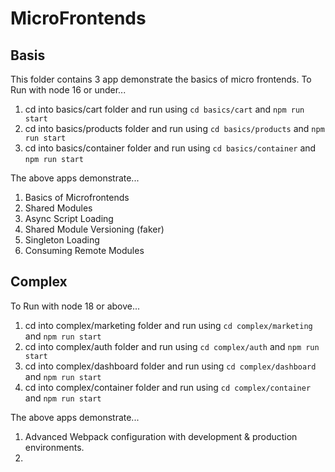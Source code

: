 # MicroFrontends

## Basis

This folder contains 3 app demonstrate the basics of micro frontends.
To Run with node 16 or under...

1. cd into basics/cart folder and run using `cd basics/cart` and `npm run start`
2. cd into basics/products folder and run using `cd basics/products` and `npm run start`
3. cd into basics/container folder and run using `cd basics/container` and `npm run start`

The above apps demonstrate...

1. Basics of Microfrontends
2. Shared Modules
3. Async Script Loading
4. Shared Module Versioning (faker)
5. Singleton Loading
6. Consuming Remote Modules

## Complex

To Run with node 18 or above...

1. cd into complex/marketing folder and run using `cd complex/marketing` and `npm run start`
2. cd into complex/auth folder and run using `cd complex/auth` and `npm run start`
3. cd into complex/dashboard folder and run using `cd complex/dashboard` and `npm run start`
4. cd into complex/container folder and run using `cd complex/container` and `npm run start`

The above apps demonstrate...

1. Advanced Webpack configuration with development & production environments.
1.

